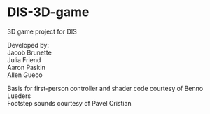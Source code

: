 # DIS-3D-game
3D game project for DIS

Developed by:  
Jacob Brunette  
Julia Friend  
Aaron Paskin  
Allen Gueco  

Basis for first-person controller and shader code courtesy of Benno Lueders  
Footstep sounds courtesy of Pavel Cristian  
